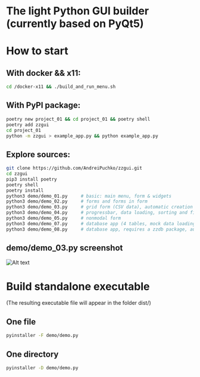 # The light Python GUI builder (currently based on PyQt5)

# How to start 
## With docker && x11:
```bash
cd /docker-x11 && ./build_and_run_menu.sh
```
## With PyPI package:
```bash
poetry new project_01 && cd project_01 && poetry shell
poetry add zzgui
cd project_01
python -m zzgui > example_app.py && python example_app.py
```
## Explore sources:
```bash
git clone https://github.com/AndreiPuchko/zzgui.git
cd zzgui
pip3 install poetry
poetry shell
poetry install
python3 demo/demo_01.py     # basic: main menu, form & widgets
python3 demo/demo_02.py     # forms and forms in form
python3 demo/demo_03.py     # grid form (CSV data), automatic creation of forms based on data
python3 demo/demo_04.py     # progressbar, data loading, sorting and filtering
python3 demo/demo_05.py     # nonmodal form
python3 demo/demo_07.py     # database app (4 tables, mock data loading) - requires a zzdb package
python3 demo/demo_08.py     # database app, requires a zzdb package, autoschema
```

## demo/demo_03.py screenshot
![Alt text](https://andreipuchko.github.io/zzgui/screenshot.png)
# Build standalone executable 
(The resulting executable file will appear in the folder  dist/)
## One file
```bash
pyinstaller -F demo/demo.py
```

## One directory
```bash
pyinstaller -D demo/demo.py
```
